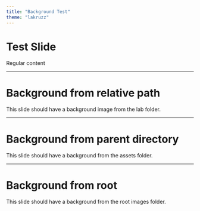 ```yaml
---
title: "Background Test"
theme: "lakruzz"
---
```


# Test Slide

Regular content

---

<!-- .slide: data-background="./lab/t&do.png" -->

# Background from relative path

This slide should have a background image from the lab folder.

---

<!-- .slide: data-background="../assets/t&do_wheel.png" -->

# Background from parent directory

This slide should have a background from the assets folder.

---

<!-- .slide: data-background="/assets/hyper_flexible_rubber_pentagon.gif" -->

# Background from root

This slide should have a background from the root images folder.

